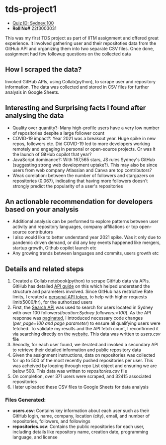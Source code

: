 # tds-project1
- [Quiz ID: Sydney:100](https://tools-in-data-science.pages.dev/project1)
- **Roll No#** 22f3003031

This was my first TDS project as part of IITM assignment and offered great experience. It involved gathering user and their repositoties data from the GitHub API and organizing them into two separate CSV files. Once done, assignment had few followup questions on the collected data

## How I scraped the data?
Invoked GitHub APIs, using Collab(python), to scrape user and repository information. The data was collected and stored in CSV files for further analysis in Google Sheets.

## Interesting and Surprising facts I found after analysing the data
- Quality over quantity?: Many high-profile users have a very low number of repositories despite a large follower count
- COVID-19 impact?: Year 2021 was a breakout year. Huge spike in new repos, followers etc. Did COVID-19 led to more developers working remotely and engaging in personal or open-source projects. Or was it the launch of GitHub copilot that year?
- JavaScript dominance?: With 167,565 stars, JS rules Sydney's GitHub (suggesting strong web development uptake?). This may also be since users from web company Atlassian and Canva are top contributors?
- Weak corelation: between the number of followers and stargazers on repositories (0.067), indicating that having more followers doesn't strongly predict the popularity of a user's repositories

## An actionable recommendation for developers based on your analysis
- Additional analysis can be performed to explore patterns between user activity and repository languages, company affiliations or top open-source contributors
- I also would like to better understand year 2021 spike. Was it only due to pandemic driven demand, or did any key events happened like mergers, startup growth, Github copilot launch etc
- Any growing trends between languages and commits, users growth etc
  
## Details and related steps
1. Created a Collab notebook(python) to scrape GitHub data via APIs. GitHub has detailed [API guide](https://docs.github.com/en/rest/about-the-rest-api/about-the-rest-api?apiVersion=2022-11-28) on this which helped understand the structure and parameters involved. Since GitHub has restrictive Rate limits, I created a [personal API token](https://github.com/settings/personal-access-tokens/new), to help with higher requests limit(5000/hr), for the authorized users
2. First, the [Search API](https://docs.github.com/en/rest/search/search?apiVersion=2022-11-28) was used to search for users located in Sydney with over 100 followers(_location:Sydney followers:>100_). As the API response was [paginated](https://docs.github.com/en/rest/using-the-rest-api/using-pagination-in-the-rest-api?apiVersion=2022-11-28), I introduced necessary code changes (_per_page=100 and page parameter_) to ensure all qualifying users were fetched. To validate my results and the API fetch count, I reconfirmed it via searching directly on the [website](https://github.com/search?q=location%3ASydney%20followers%3A%3E100&type=users). This data was written to _users.csv_ file
3. Seondly, for each user found, we iterated and invoked a secondary API to retrieve their detailed information and public repository data
4. Given the assignment instructions, data on repositories was collected for up to 500 of the most recently pushed repositories per user. This was acheived by looping through repo List object and ensuring we are below 500. This data was written to _repositories.csv_ file
5. On completion, over 371 users were scraped, and 32415 associated repositories
6. I later uploaded these CSV files to Google Sheets for data analysis

### Files Generated:
- **users.csv**: Contains key information about each user such as their GitHub login, name, company, location (city), email, and number of repositories, followers, and followings
- **repositories.csv**: Contains the public repositories for each user, including details like repository name, creation date, programming language, and license

